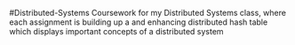 #Distributed-Systems
Coursework for my Distributed Systems class, where each assignment is building up a and enhancing distributed hash table which displays important concepts of a distributed system
